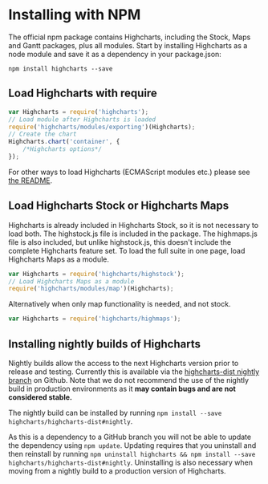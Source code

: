 # Installing with NPM

The official npm package contains Highcharts, including the Stock, Maps and Gantt packages, plus all modules. Start by installing Highcharts as a node module and save it as a dependency in your package.json:

`npm install highcharts --save`

## Load Highcharts with require

```js
var Highcharts = require('highcharts');
// Load module after Highcharts is loaded
require('highcharts/modules/exporting')(Highcharts);
// Create the chart
Highcharts.chart('container', {
    /*Highcharts options*/
});
```

For other ways to load Highcharts (ECMAScript modules etc.) please see [the README](https://github.com/highcharts/highcharts#load-highcharts-from-the-cdn-as-ecmascript-modules).

## Load Highcharts Stock or Highcharts Maps

Highcharts is already included in Highcharts Stock, so it is not necessary to load both. The highstock.js file is included in the package. The highmaps.js file is also included, but unlike highstock.js, this doesn't include the complete Highcharts feature set. To load the full suite in one page, load Highcharts Maps as a module.

```js
var Highcharts = require('highcharts/highstock');
// Load Highcharts Maps as a module
require('highcharts/modules/map')(Highcharts);
```

Alternatively when only map functionality is needed, and not stock.

```js
var Highcharts = require('highcharts/highmaps');
```

## Installing nightly builds of Highcharts

Nightly builds allow the access to the next Highcharts version prior to release and testing. Currently this is available via the [highcharts-dist nightly branch](https://github.com/highcharts/highcharts-dist/tree/nightly) on Github.
Note that we do not recommend the use of the nightly build in production environments as it **may contain bugs and are not considered stable.**

The nightly build can be installed by running `npm install --save highcharts/highcharts-dist#nightly`.

As this is a dependency to a GitHub branch you will not be able to update the dependency using `npm update`.
Updating requires that you uninstall and then reinstall by running `npm uninstall highcharts && npm install --save highcharts/highcharts-dist#nightly`.
Uninstalling is also necessary when moving from a nightly build to a production version of Highcharts.
